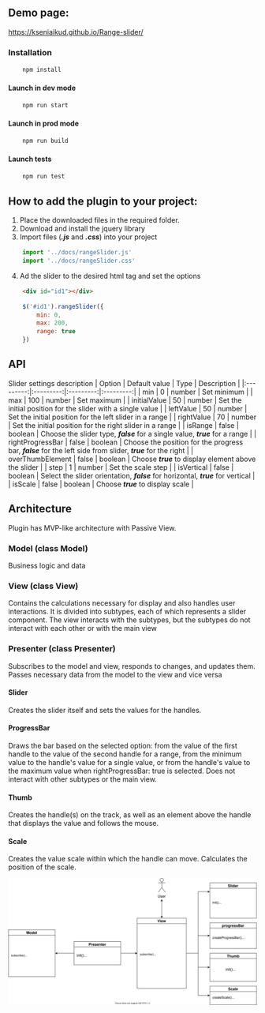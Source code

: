 ## Demo page:
https://kseniaikud.github.io/Range-slider/

### Installation
```js
    npm install
```
#### Launch in dev mode
```js
    npm run start
```
#### Launch in prod mode
```js
    npm run build
```
#### Launch tests
```js
    npm run test
```
## How to add the plugin to your project:
1. Place the downloaded files in the required folder.
2. Download and install the jquery library
3. Import files (***.js*** and ***.css***) into your project
```js
    import '../docs/rangeSlider.js'
    import '../docs/rangeSlider.css'
```

4. Ad the slider to the desired html tag and set the options
```html
    <div id="id1"></div>
```
```js
    $('#id1').rangeSlider({
        min: 0,
        max: 200,
        range: true
    })
```

## API
Slider settings description
| Option | Default value | Type | Description |
|:---------:|:---------:|:---------:|:---------:|
| min | 0 | number | Set minimum |
| max | 100 | number | Set maximum |
| initialValue | 50 | number | Set the initial position for the slider with a single value |
| leftValue | 50 | number | Set the initial position for the left slider in a range |
| rightValue | 70 | number | Set the initial position for the right slider in a range |
| isRange | false | boolean | Choose the slider type, ***false*** for a single value, ***true*** for a range |
| rightProgressBar | false | boolean | Choose the position for the progress bar, ***false*** for the left side from slider, ***true*** for the right |
| overThumbElement | false | boolean | Choose ***true*** to display element above the slider |
| step | 1 | number | Set the scale step |
| isVertical | false | boolean | Select the slider orientation, ***false*** for horizontal, ***true*** for vertical |
| isScale | false | boolean | Choose ***true*** to display scale |


## Architecture

Plugin has MVP-like architecture with Passive View.

### Model (class Model)
Business logic and data

### View (class  View)

Contains the calculations necessary for display and also handles user interactions. It is divided into subtypes, each of which represents a slider component. The view interacts with the subtypes, but the subtypes do not interact with each other or with the main view

### Presenter (class Presenter)
Subscribes to the model and view, responds to changes, and updates them. Passes necessary data from the model to the view and vice versa

#### Slider
Creates the slider itself and sets the values for the handles.

#### ProgressBar
Draws the bar based on the selected option: from the value of the first handle to the value of the second handle for a range, from the minimum value to the handle's value for a single value, or from the handle's value to the maximum value when rightProgressBar: true is selected. Does not interact with other subtypes or the main view.

#### Thumb
Creates the handle(s) on the track, as well as an element above the handle that displays the value and follows the mouse.

#### Scale
Creates the value scale within which the handle can move. Calculates the position of the scale.

![UML](/uml/diagram.svg)

